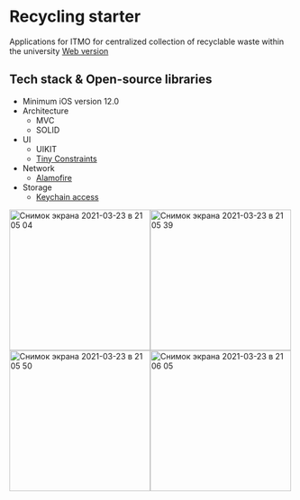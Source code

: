 # Recycling starter

Applications for ITMO for centralized collection of recyclable waste within the university
[Web version](https://recyclingstarter.ru/)

## Tech stack & Open-source libraries
- Minimum iOS version 12.0
- Architecture
  - MVC
  - SOLID
- UI
  - UIKIT
  - [Tiny Constraints](https://github.com/roberthein/TinyConstraints)
- Network
  - [Alamofire](https://github.com/Alamofire/Alamofire)
- Storage
  - [Keychain access](https://github.com/kishikawakatsumi/KeychainAccess)

<img width="250" alt="Снимок экрана 2021-03-23 в 21 05 04" src="https://user-images.githubusercontent.com/42292995/112198445-2ace4200-8c1e-11eb-9f04-433d840b4ab3.png"><img width="250" alt="Снимок экрана 2021-03-23 в 21 05 39" src="https://user-images.githubusercontent.com/42292995/112198405-1db15300-8c1e-11eb-82b9-24e5ed4d2f96.png"><img width="250" alt="Снимок экрана 2021-03-23 в 21 05 50" src="https://user-images.githubusercontent.com/42292995/112198360-11c59100-8c1e-11eb-9880-b9f6fe65f3e2.png"><img width="250" alt="Снимок экрана 2021-03-23 в 21 06 05" src="https://user-images.githubusercontent.com/42292995/112198276-007c8480-8c1e-11eb-8ddd-5bd0e5bf0282.png">
